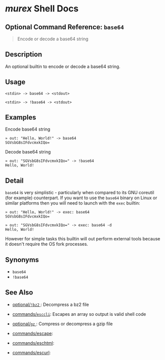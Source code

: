 # _murex_ Shell Docs

## Optional Command Reference: `base64` 

> Encode or decode a base64 string

## Description

An optional builtin to encode or decode a base64 string.

## Usage

    <stdin> -> base64 -> <stdout>
    
    <stdin> -> !base64 -> <stdout>

## Examples

Encode base64 string

    » out: "Hello, World!" -> base64
    SGVsbG8sIFdvcmxkIQo=
    
Decode base64 string

    » out: "SGVsbG8sIFdvcmxkIQo=" -> !base64
    Hello, World!

## Detail

`base64` is very simplistic - particularly when compared to its GNU coreutil
(for example) counterpart. If you want to use the `base64` binary on Linux
or similar platforms then you will need to launch with the `exec` builtin:

    » out: "Hello, World!" -> exec: base64
    SGVsbG8sIFdvcmxkIQo=
    
    » out: "SGVsbG8sIFdvcmxkIQo=" -> exec: base64 -d
    Hello, World!
    
However for simple tasks this builtin will out perform external tools because
it doesn't require the OS fork processes.

## Synonyms

* `base64`
* `!base64`


## See Also

* [optional/`!bz2` ](../optional/bz2.md):
  Decompress a bz2 file
* [commands/`esccli`](../commands/esccli.md):
  Escapes an array so output is valid shell code
* [optional/`gz` ](../optional/gz.md):
  Compress or decompress a gzip file
* [commands/escape](../commands/escape.md):
  
* [commands/eschtml](../commands/eschtml.md):
  
* [commands/escurl](../commands/escurl.md):
  